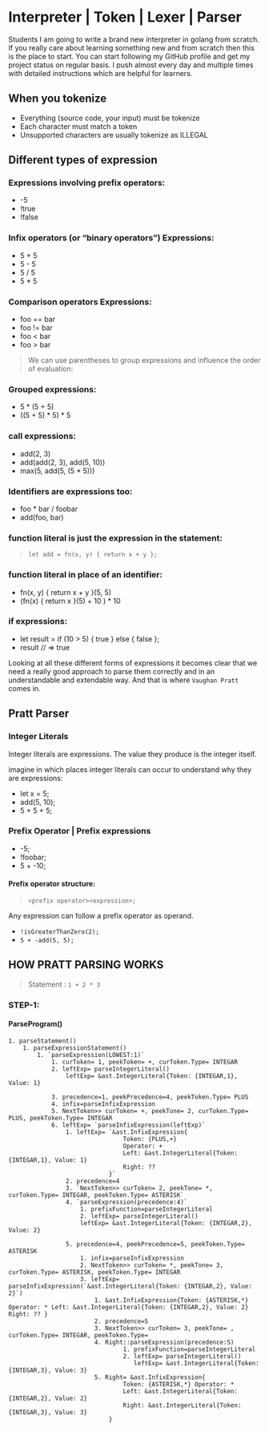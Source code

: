 # Interpreter | Token | Lexer | Parser

Students I am going to write a brand new interpreter in golang from scratch. If you really care about learning something new and from scratch then this is the place to start. You can start following my GitHub profile and get my project status on regular basis. I push almost every day and multiple times with detailed instructions which are helpful for learners.

## When you tokenize
* Everything (source code, your input) must be tokenize
* Each character must match a token
* Unsupported characters are usually tokenize as ILLEGAL

## Different types of expression

### Expressions involving prefix operators:
* -5
* !true
* !false

### Infix operators (or “binary operators”) Expressions:
* 5 + 5
* 5 - 5
* 5 / 5
* 5 * 5

### Comparison operators Expressions:
* foo == bar
* foo != bar
* foo < bar
* foo > bar

> We can use parentheses to group expressions and influence the order of evaluation:

### Grouped expressions:
* 5 * (5 + 5)
* ((5 + 5) * 5) * 5

### call expressions:
* add(2, 3)
* add(add(2, 3), add(5, 10))
* max(5, add(5, (5 * 5)))

### Identifiers are expressions too:
* foo * bar / foobar
* add(foo, bar)

### function literal is just the expression in the statement:
> `let add = fn(x, y) { return x + y };`


### function literal in place of an identifier:
* fn(x, y) { return x + y }(5, 5)
* (fn(x) { return x }(5) + 10 ) * 10

### if expressions:
* let result = if (10 > 5) { true } else { false };
* result // => true

Looking at all these different forms of expressions it becomes clear that we need a really good approach to parse them correctly and in an understandable and extendable way. And that is where `Vaughan Pratt` comes in.


## Pratt Parser

### Integer Literals
Integer literals are expressions. The value they produce is the integer itself.

imagine in which places integer literals can occur to understand why they are expressions:

* let x = 5;
* add(5, 10);
* 5 + 5 + 5;

### Prefix Operator | Prefix expressions
* -5;
* !foobar;
* 5 + -10;

#### Prefix operator structure:
> `<prefix operator><expression>;`

Any expression can follow a prefix operator as operand.
* `!isGreaterThanZero(2);`
* `5 + -add(5, 5);`


## HOW PRATT PARSING WORKS

> Statement : `1 + 2 * 3`

### STEP-1:

#### ParseProgram()
    1. parseStatement()
        1. parseExpressionStatement()
            1. `parseExpression(LOWEST:1)`
                1. curToken= 1, peekToken= +, curToken.Type= INTEGAR
                2. leftExp= parseIntegerLiteral()
                    leftExp= &ast.IntegerLiteral{Token: {INTEGAR,1}, Value: 1}

                3. precedence=1, peekPrecedence=4, peekToken.Type= PLUS
                4. infix=parseInfixExpression
                5. NextToken>> curToken= +, peekTone= 2, curToken.Type= PLUS, peekToken.Type= INTEGAR
                6. leftExp= `parseInfixExpression(leftExp)`
                    1. leftExp= `&ast.InfixExpression{
                                    Token: {PLUS,+} 
                                    Operator: + 
                                    Left: &ast.IntegerLiteral{Token: {INTEGAR,1}, Value: 1} 
                                    Right: ?? 
                                }`
                    2. precedence=4
                    3. `NextToken>> curToken= 2, peekTone= *, curToken.Type= INTEGAR, peekToken.Type= ASTERISK`
                    4. `parseExpression(precedence:4)`
                        1. prefixFunction=parseIntegerLiteral
                        2. leftExp= parseIntegerLiteral() 
                        leftExp= &ast.IntegerLiteral{Token: {INTEGAR,2}, Value: 2}

                    5. precedence=4, peekPrecedence=5, peekToken.Type= ASTERISK
                        1. infix=parseInfixExpression
                        2. NextToken>> curToken= *, peekTone= 3, curToken.Type= ASTERISK, peekToken.Type= INTEGAR
                        3. leftExp= parseInfixExpression(`&ast.IntegerLiteral{Token: {INTEGAR,2}, Value: 2}`)
                            1. &ast.InfixExpression{Token: {ASTERISK,*} Operator: * Left: &ast.IntegerLiteral{Token: {INTEGAR,2}, Value: 2} Right: ?? }
                            2. precedence=5
                            3. NextToken>> curToken= 3, peekTone= , curToken.Type= INTEGAR, peekToken.Type= 
                            4. Right::parseExpression(precedence:5)
                                    1. prefixFunction=parseIntegerLiteral
                                    2. leftExp= parseIntegerLiteral()
                                       leftExp= &ast.IntegerLiteral{Token: {INTEGAR,3}, Value: 3}
                            5. Right= &ast.InfixExpression{
                                    Token: {ASTERISK,*} Operator: * 
                                    Left: &ast.IntegerLiteral{Token: {INTEGAR,2}, Value: 2} 
                                    Right: &ast.IntegerLiteral{Token: {INTEGAR,3}, Value: 3} 
                                }